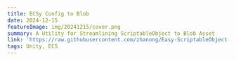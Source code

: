 ```yaml
---
title: ECSy Config to Blob 
date: 2024-12-15
featureImage: img/20241215/cover.png
summary: A Utility for Streamlining ScriptableObject to Blob Asset
link: 'https://raw.githubusercontent.com/zhanong/Easy-ScriptableObject-To-ECS-Blob/refs/heads/main/README.md'
tags: Unity, ECS
---
```

